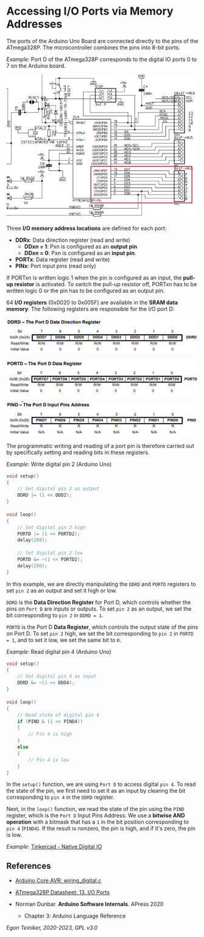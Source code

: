 # Accessing I/O Ports via Memory Addresses

The ports of the Arduino Uno Board are connected directly to the pins of 
the ATmega328P. The microcontroller combines the pins into 8-bit ports.

_Example_: Port D of the ATmega328P corresponds to the digital IO ports 0 to 7 
    on the Arduino board.

![Arduino Ports](figures/ATmega2ArduinoPorts.png)

Three **I/O memory address locations** are defined for each port:
* **DDRx**: Data direction register (read and write)
    * **DDxn = 1**: Pxn is configured as an **output pin**
    * **DDxn = 0**: Pxn is configured as an **input pin**.
* **PORTx**: Data register (read and write)
* **PINx**: Port input pins (read only)

If PORTxn is written logic 1 when the pin is configured as an input, 
the **pull-up resistor** is activated. 
To switch the pull-up resistor off, PORTxn has to be written logic 0
or the pin has to be configured as an output pin. 

64 **I/O registers** (0x0020 to 0x005F) are available in the **SRAM data memory**.
The following registers are responsible for the I/O port D:

![Arduino Ports](figures/DDRD.png)

![Arduino Ports](figures/PORTD.png)

![Arduino Ports](figures/PIND.png)

The programmatic writing and reading of a port pin is therefore carried out by 
specifically setting and reading bits in these registers.

_Example_: Write digital pin 2 (Arduino Uno)

```C++
void setup() 
{
    // Set digital pin 2 as output
    DDRD |= (1 << DDD2);
}

void loop() 
{
    // Set digital pin 2 high
    PORTD |= (1 << PORTD2);
    delay(200);

    // Set digital pin 2 low
    PORTD &= ~(1 << PORTD2);
    delay(200);
}
```

In this example, we are directly manipulating the `DDRD` and `PORTD` registers to set `pin 2` 
as an output and set it high or low.

`DDRD` is the **Data Direction Register** for Port D, which controls whether the pins on `Port D` 
are inputs or outputs. To set `pin 2` as an output, we set the bit corresponding to `pin 2` in `DDRD = 1`.

`PORTD` is the Port D **Data Register**, which controls the output state of the pins on Port D. 
To set `pin 2` high, we set the bit corresponding to `pin 2` in `PORTD = 1`, and to set it low, 
we set the same bit to `0`.


_Example_: Read digital pin 4 (Arduino Uno)

```C++
void setup() 
{
    // Set digital pin 4 as input
    DDRD &= ~(1 << DDD4);
}

void loop() 
{
    // Read state of digital pin 4
    if (PIND & (1 << PIND4)) 
    {
        // Pin 4 is high
    } 
    else 
    {
        // Pin 4 is low
    }
}
```

In the `setup()` function, we are using `Port D` to access digital `pin 4`. 
To read the state of the pin, we first need to set it as an input by clearing the bit 
corresponding to `pin 4` in the `DDRD` register.

Next, in the `loop()` function, we read the state of the pin using the `PIND` register, 
which is the `Port D` Input Pins Address. 
We use a **bitwise AND operation** with a bitmask that has a `1` in the bit position 
corresponding to `pin 4` (`PIND4`). 
If the result is nonzero, the pin is high, and if it's zero, the pin is low.

_Example_: [Tinkercad - Native Digital IO](https://www.tinkercad.com/things/gW2rGRv73t4) 

## References
* [Arduino Core AVR: wiring_digital.c](https://github.com/arduino/ArduinoCore-avr/blob/master/cores/arduino/wiring_digital.c)

* [ATmega328P Datasheet: 13. I/O Ports](https://ww1.microchip.com/downloads/en/DeviceDoc/Atmel-7810-Automotive-Microcontrollers-ATmega328P_Datasheet.pdf)

* Norman Dunbar. **Arduino Software Internals**. APress 2020
    * Chapter 3: Arduino Language Reference

*Egon Teiniker, 2020-2023, GPL v3.0*
